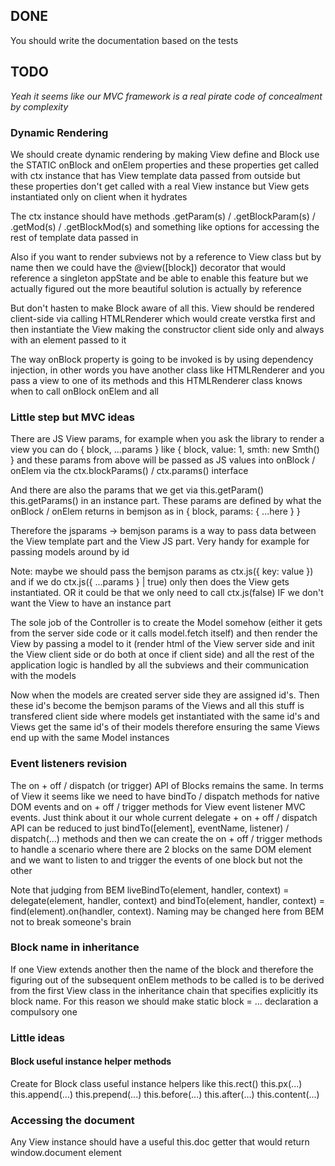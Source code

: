 ## DONE

You should write the documentation based on the tests

## TODO

_Yeah it seems like our MVC framework is a real pirate code of concealment by complexity_

### Dynamic Rendering

We should create dynamic rendering by making View define and Block use the STATIC onBlock and onElem properties and these properties get called with ctx instance that has View template data passed from outside but these properties don't get called with a real View instance but View gets instantiated only on client when it hydrates

The ctx instance should have methods .getParam(s) / .getBlockParam(s) / .getMod(s) / .getBlockMod(s) and something like options for accessing the rest of template data passed in

Also if you want to render subviews not by a reference to View class but by name then we could have the @view([block]) decorator that would reference a singleton appState and be able to enable this feature but we actually figured out the more beautiful solution is actually by reference

But don't hasten to make Block aware of all this. View should be rendered client-side via calling HTMLRenderer which would create verstka first and then instantiate the View making the constructor client side only and always with an element passed to it

The way onBlock property is going to be invoked is by using dependency injection, in other words you have another class like HTMLRenderer and you pass a view to one of its methods and this HTMLRenderer class knows when to call onBlock onElem and all

### Little step but MVC ideas

There are JS View params, for example when you ask the library to render a view you can do { block, ...params } like { block, value: 1, smth: new Smth() } and these params from above will be passed as JS values into onBlock / onElem via the ctx.blockParams() / ctx.params() interface

And there are also the params that we get via this.getParam() this.getParams() in an instance part. These params are defined by what the onBlock / onElem returns in bemjson as in { block, params: { ...here } }

Therefore the jsparams -> bemjson params is a way to pass data between the View template part and the View JS part. Very handy for example for passing models around by id

Note: maybe we should pass the bemjson params as ctx.js({ key: value }) and if we do ctx.js({ ...params } | true) only then does the View gets instantiated. OR it could be that we only need to call ctx.js(false) IF we don't want the View to have an instance part

The sole job of the Controller is to create the Model somehow (either it gets from the server side code or it calls model.fetch itself) and then render the View by passing a model to it (render html of the View server side and init the View client side or do both at once if client side) and all the rest of the application logic is handled by all the subviews and their communication with the models

Now when the models are created server side they are assigned id's. Then these id's become the bemjson params of the Views and all this stuff is transfered client side where models get instantiated with the same id's and Views get the same id's of their models therefore ensuring the same Views end up with the same Model instances

### Event listeners revision

The on + off / dispatch (or trigger) API of Blocks remains the same. In terms of View it seems like we need to have bindTo / dispatch methods for native DOM events and on + off / trigger methods for View event listener MVC events. Just think about it our whole current delegate + on + off / dispatch API can be reduced to just bindTo([element], eventName, listener) / dispatch(...) methods and then we can create the on + off / trigger methods to handle a scenario where there are 2 blocks on the same DOM element and we want to listen to and trigger the events of one block but not the other

Note that judging from BEM liveBindTo(element, handler, context) = delegate(element, handler, context) and bindTo(element, handler, context) = find(element).on(handler, context). Naming may be changed here from BEM not to break someone's brain

### Block name in inheritance

If one View extends another then the name of the block and therefore the figuring out of the subsequent onElem methods to be called is to be derived from the first View class in the inheritance chain that specifies explicitly its block name. For this reason we should make static block = ... declaration a compulsory one

### Little ideas

#### Block useful instance helper methods

Create for Block class useful instance helpers like this.rect() this.px(...) this.append(...) this.prepend(...) this.before(...) this.after(...) this.content(...)

### Accessing the document

Any View instance should have a useful this.doc getter that would return window.document element

